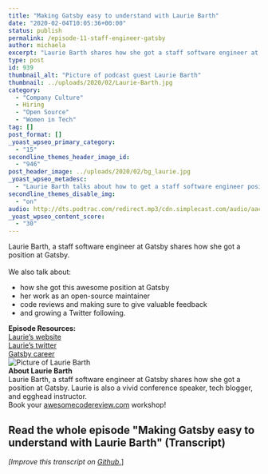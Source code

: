 ```yaml
---
title: "Making Gatsby easy to understand with Laurie Barth"
date: "2020-02-04T10:05:36+00:00"
status: publish
permalink: /episode-11-staff-engineer-gatsby
author: michaela
excerpt: "Laurie Barth shares how she got a staff software engineer at Gatsby and her work as an open-source maintainer."
type: post
id: 939
thumbnail_alt: "Picture of podcast guest Laurie Barth"
thumbnail: ../uploads/2020/02/Laurie-Barth.jpg
category:
  - "Company Culture"
  - Hiring
  - "Open Source"
  - "Women in Tech"
tag: []
post_format: []
_yoast_wpseo_primary_category:
  - "15"
secondline_themes_header_image_id:
  - "946"
post_header_image: ../uploads/2020/02/bg_laurie.jpg
_yoast_wpseo_metadesc:
  - "Laurie Barth talks about how to get a staff software engineer position at Gatsby, blogging, speaking at conferenes and how to grow a Twitter following."
secondline_themes_disable_img:
  - "on"
audio: http://dts.podtrac.com/redirect.mp3/cdn.simplecast.com/audio/aaca90/aaca909a-e34f-49ae-a86f-f59e4fa807f0/1095a998-3d22-4442-a0ad-142d3adda9b5/laurie-barth-ready_tc.mp3
_yoast_wpseo_content_score:
  - "30"
---
```


<div class="episode-about">
Laurie Barth, a staff software engineer at Gatsby shares how she got a position at Gatsby.
<br/> <br/>We also talk about:
<ul>
<li> how she got this awesome position at Gatsby</li>
<li> her work as an open-source maintainer</li>
<li> code reviews and making sure to give valuable feedback</li>
<li> and growing a Twitter following.</li>
</ul>
</div>
<div class=" episode-links">
<b>Episode Resources:</b><br/>
<a href="https://laurieontech.com/">Laurie’s website</a><br/>
<a href="https://twitter.com/laurieontech">Laurie’s twitter</a><br/>
<a href="https://www.gatsbyjs.com/careers/">Gatsby career</a><br/>
</div>

<div class="row pt-2 align-items-center">
<div class="col-4 guest-picture">
<img src="../uploads/2020/02/Laurie-Barth.jpg" alt="Picture of Laurie Barth"/>
</div>
<div class="col-8 guest-about">
<b>About Laurie Barth</b><br/>
Laurie Barth, a staff software engineer at Gatsby shares how she got a position at Gatsby. Laurie is also a vivid conference speaker, tech blogger, and egghead instructor.
</div>
</div>

<div class="sponsorship">
Book your <a href="https://www.michaelagreiler.com/workshops">awesomecodereview.com</a> workshop!
</div> 

## Read the whole episode "Making Gatsby easy to understand with Laurie Barth" (Transcript)

_\[Improve this transcript on [Github](https://github.com/mgreiler/se-unlocked/tree/master/Transcripts)_[.](https://github.com/mgreiler/se-unlocked/tree/master/Transcripts)\]
